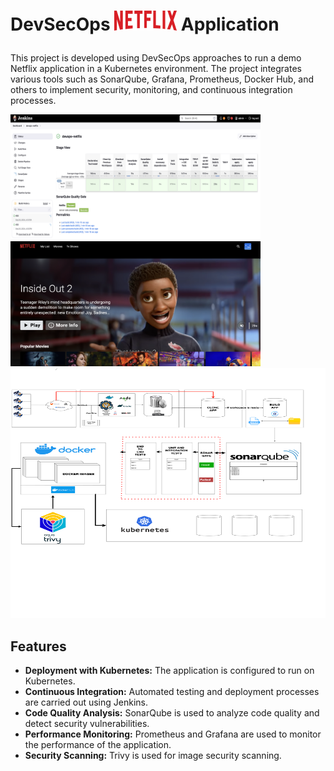 # <p>DevSecOps <img src="./public/assets/netflix-logo.png" alt="Logo" width="100" height="32"> Application</p>


This project is developed using DevSecOps approaches to run a demo Netflix application in a Kubernetes environment. The project integrates various tools such as SonarQube, Grafana, Prometheus, Docker Hub, and others to implement security, monitoring, and continuous integration processes.

<img src="./public/assets/pipeline.png" alt="Logo" width="400" height="200">

<img src="./public/assets/netflixScreen.png" alt="Logo" width="400" height="200">

<img src="./public/assets/devops.png" alt="Logo" width="550" height="400">

## Features
- **Deployment with Kubernetes:** The application is configured to run on Kubernetes.
- **Continuous Integration:** Automated testing and deployment processes are carried out using Jenkins.
- **Code Quality Analysis:** SonarQube is used to analyze code quality and detect security vulnerabilities.
- **Performance Monitoring:** Prometheus and Grafana are used to monitor the performance of the application.
- **Security Scanning:** Trivy is used for image security scanning.



